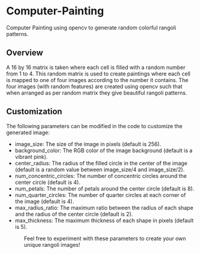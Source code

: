 # Computer-Painting
Computer Painting using opencv to generate random colorful rangoli patterns.

## Overview
A 16 by 16 matrix is taken where each cell is filled with a random number from 1 to 4. 
This random matrix is used to create paintings where each cell is mapped to one of four images according to the number it contains. 
The four images (with random features) are created using opencv such that when arranged as per random matrix they give beautiful rangoli patterns.

## Customization
The following parameters can be modified in the code to customize the generated image:
<ul>
  <li>image_size: The size of the image in pixels (default is 256).</li>
  <li>background_color: The RGB color of the image background (default is a vibrant pink).</li>
  <li>center_radius: The radius of the filled circle in the center of the image (default is a random value between image_size/4 and image_size/2).</li>
  <li>num_concentric_circles: The number of concentric circles around the center circle (default is 4).</li>
  <li>num_petals: The number of petals around the center circle (default is 8).</li>
  <li>num_quarter_circles: The number of quarter circles at each corner of the image (default is 4).</li>
  <li>max_radius_ratio: The maximum ratio between the radius of each shape and the radius of the center circle (default is 2).</li>
  <li>max_thickness: The maximum thickness of each shape in pixels (default is 5).</li>
<ul>
Feel free to experiment with these parameters to create your own unique rangoli images!
